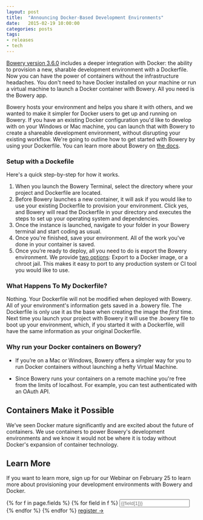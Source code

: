 ```yaml
---
layout: post
title:  "Announcing Docker-Based Development Environments"
date:   2015-02-19 10:00:00
categories: posts
tags:
- releases
- tech
---
```


[Bowery version 3.6.0](http://bowery.io/docs/downloads/) includes a deeper integration with Docker: the ability to provision a new, sharable development environment with a Dockerfile.  Now you can have the power of containers without the infrastructure headaches. You don't need to have Docker installed on your machine or run a virtual machine to launch a Docker container with Bowery. All you need is the Bowery app. 

Bowery hosts your environment and helps you share it with others, and we wanted to make it simpler for Docker users to get up and running on Bowery. If you have an existing Docker configuration you'd like to develop with on your Windows or Mac machine, you can launch that with Bowery to create a shareable development environment, without disrupting your existing workflow. We're going to outline how to get started with Bowery by using your Dockerfile. You can learn more about Bowery on [the docs](http://bowery.io/docs/what-is-bowery/). 

### Setup with a Dockefile

Here's a quick step-by-step for how it works. 

1. When you launch the Bowery Terminal, select the directory where your project and Dockerfile are located.
2. Before Bowery launches a new container, it will ask if you would like to use your existing Dockerfile to provision your environment. Click yes, and Bowery will read the Dockerfile in your directory and executes the steps to set up your operating system and dependencies. 
3. Once the instance is launched, navigate to your folder in your Bowery terminal and start coding as usual. 
4. Once you're finished, save your environment. All of the work you've done in your container is saved.
5. Once you’re ready to deploy, all you need to do is export the Bowery environment. We provide [two options](http://bowery.io/docs/deployment/): Export to a Docker image, or a chroot jail. This makes it easy to port to any production system or CI tool you would like to use. 

### What Happens To My Dockerfile? 

Nothing. Your Dockerfile will not be modified when deployed with Bowery. All of your environment's information gets saved in a .bowery file. The Dockerfile is only use it as the base when creating the image the *first* time. Next time you launch your project with Bowery it will use the .bowery file to boot up your environment, which, if you started it with a Dockerfile, will have the same information as your original Dockerfile. 
  
### Why run your Docker containers on Bowery? 

* If you’re on a Mac or Windows, Bowery offers a simpler way for you to run Docker containers without launching a hefty Virtual Machine. 

* Since Bowery runs your containers on a remote machine you're free from the limits of localhost. For example, you can test authenticated with an OAuth API.

## Containers Make it Possible

We’ve seen Docker mature significantly and are excited about the future of containers. We use containers to power Bowery's development environments and we know it would not be where it is today without Docker's expansion of container technology. 

## Learn More 

If you want to learn more, sign up for our Webinar on February 25 to learn more about provisioning your development environments with Bowery and Docker.

<div>
<form class="form">
    {% for f in page.fields %}
      {% for field in f %}
        <input class="field" type="text" placeholder="{{field[1]}}" name="{{field[0]}}">
      {% endfor %}
    {% endfor %}
    <a class="btn" href="https://attendee.gotowebinar.com/register/3411168119429103873">register &rarr;</a>

  </form>
</div>
